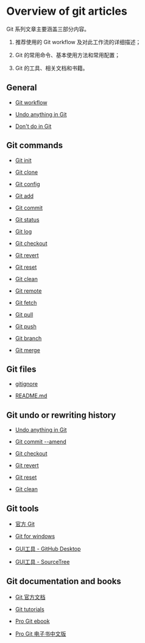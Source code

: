 # Overview of git articles

Git 系列文章主要涵盖三部分内容。

1. 推荐使用的 Git workflow 及对此工作流的详细描述；

1. Git 的常用命令、基本使用方法和常用配置；

1. Git 的工具、相关文档和书籍。

## General

- [Git workflow](./git-workflow.md)

- [Undo anything in Git](./git-undo-anything.md)

- [Don't do in Git](./git-do-not-do.md)

## Git commands

- [Git init](./git-command-git-init.md)

- [Git clone](./git-command-git-clone.md)

- [Git config](./git-command-git-config.md)

- [Git add](./git-command-git-add.md)

- [Git commit](./git-command-git-commit.md)

- [Git status](./git-command-git-status.md)

- [Git log](./git-command-git-log.md)

- [Git checkout](./git-command-git-checkout.md)

- [Git revert](./git-command-git-revert.md)

- [Git reset](./git-command-git-reset.md)

- [Git clean](./git-command-git-clean.md)

- [Git remote](./git-command-git-remote.md)

- [Git fetch](./git-command-git-fetch.md)

- [Git pull](./git-command-git-pull.md)

- [Git push](./git-command-git-push.md)

- [Git branch](./git-command-git-branch.md)

- [Git merge](./git-command-git-merge.md)

## Git files

- [gitignore](./git-file-gitignore.md)

- [README.md](./git-file-readme.md)

## Git undo or rewriting history

- [Undo anything in Git](./git-undo-anything.md)

- [Git commit --amend](./git-commit-amend.md)

- [Git checkout](./git-command-git-checkout.md)

- [Git revert](./git-command-git-revert.md)

- [Git reset](./git-command-git-reset.md)

- [Git clean](./git-command-git-clean.md)

## Git tools

- [官方 Git](https://git-scm.com/downloads)

- [Git for windows](https://git-for-windows.github.io/)

- [GUI工具 - GitHub Desktop](https://desktop.github.com/)

- [GUI工具 - SourceTree](https://www.sourcetreeapp.com/)

## Git documentation and books

- [Git 官方文档](https://git-scm.com/doc)

- [Git tutorials](https://www.atlassian.com/git/tutorials)

- [Pro Git ebook](https://git-scm.com/book/en/v2)

- [Pro Git 电子书中文版](https://git-scm.com/book/zh/v2)
